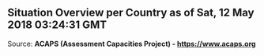 ## Situation Overview per Country as of Sat, 12 May 2018 03:24:31 GMT

Source: **ACAPS (Assessment Capacities Project) - https://www.acaps.org**